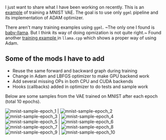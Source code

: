 I just want to share what I have been working on recently. This is an [example](https://github.com/bssrdf/ggml/blob/one-adam-opt-call/examples/vae/mnist-vae2.cpp) of training a MNIST VAE. The goal is to use only `ggml` pipeline and its implementation of ADAM optimizer. 

There aren't many training examples using `ggml`. ~The only one I found is [baby-llama](https://github.com/xaedes/llama.cpp/blob/train-example/examples/baby-llama/baby-llama.cpp). But I think its way of doing opmization is not quite right.~ Found another [training example ](https://github.com/ggerganov/llama.cpp/tree/master/examples/train-text-from-scratch) in `llama.cpp` which shows a proper way of using Adam.

## Some of the mods I have to add
-  Reuse the same forward and backward graph during training
-  Change in Adam and LBFGS optimizer to make GPU backend work
-  Add several missing OPs in both CPU and CUDA backends 
-  Hooks (callbacks) added in optimizer to do tests and sample work
 
Below are some samples from the VAE trained on MNIST after each epoch (total 10 epochs).

![mnist-sample-epoch_1](https://github.com/ggerganov/ggml/assets/689043/26837c4d-7b2c-4e97-af04-19e3fc9ed28e) | ![mnist-sample-epoch_2](https://github.com/ggerganov/ggml/assets/689043/1518df66-ab9f-47ec-8a05-90e3d5dbee0d)
![mnist-sample-epoch_3](https://github.com/ggerganov/ggml/assets/689043/3184945c-42d0-4940-88cb-6db3278e6cfd) | ![mnist-sample-epoch_4](https://github.com/ggerganov/ggml/assets/689043/e42e0d25-4b2c-4b45-b1de-5869bfb9aea7)
![mnist-sample-epoch_5](https://github.com/ggerganov/ggml/assets/689043/f6b19fd7-c0e0-46b9-8812-9cfa35290a34) | ![mnist-sample-epoch_6](https://github.com/ggerganov/ggml/assets/689043/b5e4e64b-0647-48d8-8440-033b5df1ed2c)
![mnist-sample-epoch_7](https://github.com/ggerganov/ggml/assets/689043/e848006d-663e-4d45-8e3c-f5aa03c7befe) | ![mnist-sample-epoch_8](https://github.com/ggerganov/ggml/assets/689043/73c634d6-f57a-477a-865f-7727c250a881)
![mnist-sample-epoch_9](https://github.com/ggerganov/ggml/assets/689043/8ad7d194-f39c-40a5-85a2-25b7efb2603a) | ![mnist-sample-epoch_10](https://github.com/ggerganov/ggml/assets/689043/141c8a89-d077-42e4-b1d1-4f9f1b930447)
